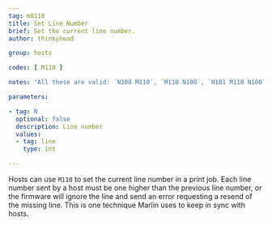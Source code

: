 ```yaml
---
tag: m0110
title: Set Line Number
brief: Set the current line number.
author: thinkyhead

group: hosts

codes: [ M110 ]

notes: "All these are valid: `N100 M110`, `M110 N100`, `N101 M110 N100`."

parameters:

- tag: N
  optional: false
  description: Line number
  values:
  - tag: line
    type: int

---
```


Hosts can use `M110` to set the current line number in a print job. Each line number sent by a host must be one higher than the previous line number, or the firmware will ignore the line and send an error requesting a resend of the missing line. This is one technique Marlin uses to keep in sync with hosts.
